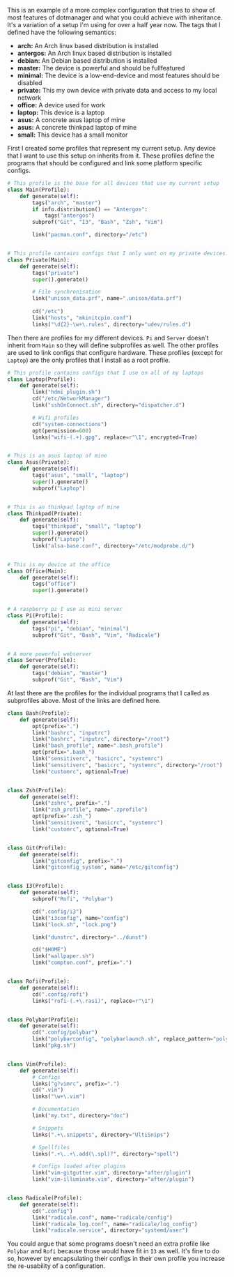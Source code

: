 This is an example of a more complex configuration that tries to show of most features of dotmanager and what you 
could achieve with inheritance. It's a variation of a setup I'm using for over a half year now. 
The tags that I defined have the following semantics:
* **arch:** An Arch linux based distribution is installed
* **antergos:** An Arch linux based distribution is installed
* **debian:** An Debian based distribution is installed
* **master:** The device is powerful and should be fullfeatured
* **minimal:** The device is a low-end-device and most features should be disabled
* **private:** This my own device with private data and access to my local network
* **office:** A device used for work
* **laptop:** This device is a laptop
* **asus:** A concrete asus laptop of mine
* **asus:** A concrete thinkpad laptop of mine 
* **small:** This device has a small monitor

First I created some profiles that represent my current setup. Any device that I want to use this setup on inherits from it. These profiles define the programs that should be configured and link some platform specific configs.
``` python
# This profile is the base for all devices that use my current setup
class Main(Profile):
    def generate(self):
        tags("arch", "master")
        if info.distribution() == "Antergos":
            tags("antergos")
        subprof("Git", "I3", "Bash", "Zsh", "Vim")

        link("pacman.conf", directory="/etc")


# This profile contains configs that I only want on my private devices. It inherits from the Main profile.
class Private(Main):
    def generate(self):
        tags("private")
        super().generate()

        # File synchronisation
        link("unison_data.prf", name=".unison/data.prf")
       
        cd("/etc")
        link("hosts", "mkinitcpio.conf")
        links("\d{2}-\w+\.rules", directory="udev/rules.d")
```

Then there are profiles for my different devices. `Pi` and `Server` doesn't inherit from `Main` so they will define subprofiles as well. The other profiles are used to link configs that configure hardware. These profiles (except for  `Laptop`) are the only profiles that I install as a root profile. 
``` python
# This profile contains configs that I use on all of my laptops
class Laptop(Profile):
    def generate(self):
        link("hdmi_plugin.sh")
        cd("/etc/NetworkManager")
        link("sshOnConnect.sh", directory="dispatcher.d")

        # Wifi profiles
        cd("system-connections")
        opt(permission=600)
        links("wifi-(.+).gpg", replace=r"\1", encrypted=True)


# This is an asus laptop of mine
class Asus(Private):
    def generate(self):
        tags("asus", "small", "laptop")
        super().generate()
        subprof("Laptop")


# This is an thinkpad laptop of mine
class Thinkpad(Private):
    def generate(self):
        tags("thinkpad", "small", "laptop")  
        super().generate()
        subprof("Laptop")
        link("alsa-base.conf", directory="/etc/modprobe.d/")


# This is my device at the office
class Office(Main):
    def generate(self):
        tags("office")
        super().generate()


# A raspberry pi I use as mini server
class Pi(Profile):
    def generate(self):
        tags("pi", "debian", "minimal")
        subprof("Git", "Bash", "Vim", "Radicale")


# A more powerful webserver
class Server(Profile):
    def generate(self):
        tags("debian", "master")
        subprof("Git", "Bash", "Vim")
```

At last there are the profiles for the individual programs that I called as subprofiles above. Most of the links are defined here.
``` python
class Bash(Profile):
    def generate(self):
        opt(prefix=".")
        link("bashrc", "inputrc")
        link("bashrc", "inputrc", directory="/root")
        link("bash_profile", name=".bash_profile")
        opt(prefix=".bash_")
        link("sensitiverc", "basicrc", "systemrc")
        link("sensitiverc", "basicrc", "systemrc", directory="/root")
        link("customrc", optional=True)


class Zsh(Profile):
    def generate(self):
        link("zshrc", prefix=".")
        link("zsh_profile", name=".zprofile")
        opt(prefix=".zsh_")
        link("sensitiverc", "basicrc", "systemrc")
        link("customrc", optional=True)


class Git(Profile):
    def generate(self):
        link("gitconfig", prefix=".")
        link("gitconfig_system", name="/etc/gitconfig")


class I3(Profile):
    def generate(self):
        subprof("Rofi", "Polybar")

        cd(".config/i3")
        link("i3config", name="config")
        link("lock.sh", "lock.png")

        link("dunstrc", directory="../dunst")

        cd("$HOME")
        link("wallpaper.sh")
        link("compton.conf", prefix=".")


class Rofi(Profile):
    def generate(self):
        cd(".config/rofi")
        links("rofi-(.+\.rasi)", replace=r"\1")


class Polybar(Profile):
    def generate(self):
        cd(".config/polybar")
        link("polybarconfig", "polybarlaunch.sh", replace_pattern="polybar(.+)", replace=r"\1")
        link("pkg.sh")


class Vim(Profile):
    def generate(self):
        # Configs
        links("g?vimrc", prefix=".")
        cd(".vim")
        links("\w+\.vim")

        # Documentation
        link("my.txt", directory="doc")

        # Snippets
        links(".+\.snippets", directory="UltiSnips")

        # Spellfiles
        links(".+\..+\.add(\.spl)?", directory="spell")

        # Configs loaded after plugins
        link("vim-gitgutter.vim", directory="after/plugin")
        link("vim-illuminate.vim", directory="after/plugin")


class Radicale(Profile):
    def generate(self):
        cd(".config")
        link("radicale.conf", name="radicale/config")
        link("radicale_log.conf", name="radicale/log_config")
        link("radicale.service", directory="systemd/user")
```
You could argue that some programs doesn't need an extra profile like `Polybar` and `Rofi` because those would have fit in `I3` as well. It's fine to do so, however by encapsulating their configs in their own profile you increase the re-usability of a configuration. 